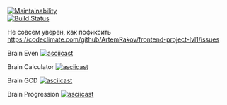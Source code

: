 [![Maintainability](https://api.codeclimate.com/v1/badges/e37220ee41d19b15cfa4/maintainability)](https://codeclimate.com/github/ArtemRakov/frontend-project-lvl1/maintainability)	
[![Build Status](https://travis-ci.org/ArtemRakov/frontend-project-lvl1.svg?branch=master)](https://travis-ci.org/ArtemRakov/frontend-project-lvl1)

Не совсем уверен, как пофиксить https://codeclimate.com/github/ArtemRakov/frontend-project-lvl1/issues

Brain Even
[![asciicast](https://asciinema.org/a/cWqLhK8yli6xXuN8bluNwK0Lm.svg)](https://asciinema.org/a/cWqLhK8yli6xXuN8bluNwK0Lm)

Brain Calculator
[![asciicast](https://asciinema.org/a/H0ExNdZXb0tYxl2lSeX7gaBo0.svg)](https://asciinema.org/a/H0ExNdZXb0tYxl2lSeX7gaBo0)

Brain GCD
[![asciicast](https://asciinema.org/a/9UmVc4qbKK2bBoLdL08V7bYzh.svg)](https://asciinema.org/a/9UmVc4qbKK2bBoLdL08V7bYzh)

Brain Progression
[![asciicast](https://asciinema.org/a/yFQ535QBRXmsIwII90iTkXEpy.svg)](https://asciinema.org/a/yFQ535QBRXmsIwII90iTkXEpy)
